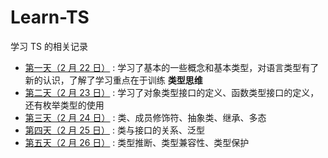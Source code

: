 # Learn-TS

学习 TS 的相关记录

- [第一天（2 月 22 日）](./day-2-22/) : 学习了基本的一些概念和基本类型，对语言类型有了新的认识，了解了学习重点在于训练 **类型思维**
- [第二天（2 月 23 日）](./day-2-23/) : 学习了对象类型接口的定义、函数类型接口的定义，还有枚举类型的使用
- [第三天（2 月 24 日）](./day-2-24/) : 类、成员修饰符、抽象类、继承、多态
- [第四天（2 月 25 日）](./day-2-25/) : 类与接口的关系、泛型
- [第五天（2 月 26 日）](./day-2-26/) : 类型推断、类型兼容性、类型保护
